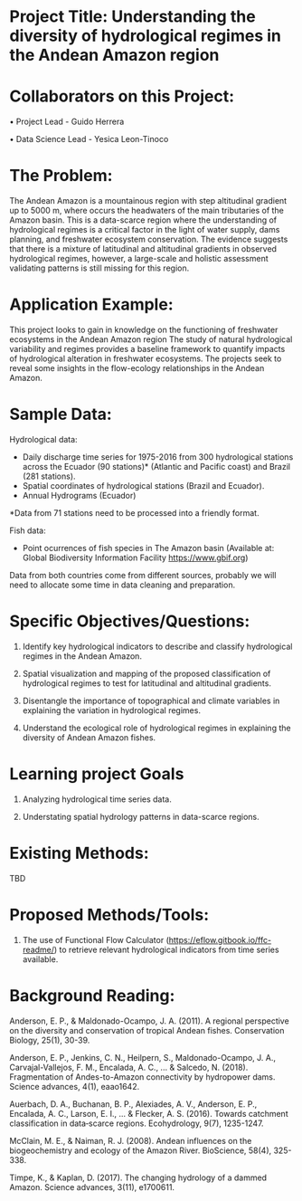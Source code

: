# Project Title: Understanding the diversity of hydrological regimes in the Andean Amazon region

# Collaborators on this Project:
•	Project Lead - Guido Herrera

•	Data Science Lead - Yesica Leon-Tinoco

# The Problem:

The Andean Amazon is a mountainous region with step altitudinal gradient up to 5000 m, where occurs the headwaters of the main tributaries of the Amazon basin. This is a data-scarce region where the understanding of hydrological regimes is a critical factor in the light of water supply, dams planning, and freshwater ecosystem conservation. The evidence suggests that there is a mixture of latitudinal and altitudinal gradients in observed hydrological regimes, however, a large-scale and holistic assessment validating patterns is still missing for this region. 

# Application Example:

This project looks to gain in knowledge on the functioning of freshwater ecosystems in the Andean Amazon region The study of natural hydrological variability and regimes provides a baseline framework to quantify impacts of hydrological alteration in freshwater ecosystems. The projects seek to reveal some insights in the flow-ecology relationships in the Andean Amazon.

# Sample Data: 

Hydrological data:

- Daily discharge time series for 1975-2016 from 300 hydrological stations across the  Ecuador (90 stations)* (Atlantic and Pacific coast) and Brazil (281 stations).
- Spatial coordinates of hydrological stations (Brazil and Ecuador).
- Annual Hydrograms (Ecuador)

*Data from 71 stations need to be processed into a friendly format.

Fish data:

- Point ocurrences of fish species in The Amazon basin (Available at: Global Biodiversity Information Facility https://www.gbif.org)

Data from both countries come from different sources, probably we will need to allocate some time in data cleaning and preparation.

# Specific Objectives/Questions: 
1. Identify key hydrological indicators to describe and classify hydrological regimes in the Andean Amazon.

2. Spatial visualization and mapping of the proposed classification of hydrological regimes to test for latitudinal and altitudinal gradients.

3. Disentangle the importance of topographical and climate variables in explaining the variation in hydrological regimes.

4. Understand the ecological role of hydrological regimes in explaining the diversity of Andean Amazon fishes.



# Learning project Goals
1. Analyzing hydrological time series data.

2. Understating spatial hydrology patterns in data-scarce regions.


# Existing Methods: 
TBD

# Proposed Methods/Tools:

1. The use of Functional Flow Calculator (https://eflow.gitbook.io/ffc-readme/) to retrieve relevant hydrological indicators from time series available. 

# Background Reading: 

Anderson, E. P., & Maldonado-Ocampo, J. A. (2011). A regional perspective on the diversity and conservation of tropical Andean fishes. Conservation Biology, 25(1), 30-39.

Anderson, E. P., Jenkins, C. N., Heilpern, S., Maldonado-Ocampo, J. A., Carvajal-Vallejos, F. M., Encalada, A. C., ... & Salcedo, N. (2018). Fragmentation of Andes-to-Amazon connectivity by hydropower dams. Science advances, 4(1), eaao1642.

Auerbach, D. A., Buchanan, B. P., Alexiades, A. V., Anderson, E. P., Encalada, A. C., Larson, E. I., ... & Flecker, A. S. (2016). Towards catchment classification in data‐scarce regions. Ecohydrology, 9(7), 1235-1247.

McClain, M. E., & Naiman, R. J. (2008). Andean influences on the biogeochemistry and ecology of the Amazon River. BioScience, 58(4), 325-338.

Timpe, K., & Kaplan, D. (2017). The changing hydrology of a dammed Amazon. Science advances, 3(11), e1700611.




